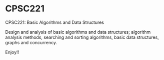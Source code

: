 # CPSC221
CPSC221: Basic Algorithms and Data Structures

Design and analysis of basic algorithms and data structures; algorithm analysis methods,
searching and sorting algorithms, basic data structures, graphs and concurrency.

Enjoy!!
